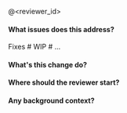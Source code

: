 @<reviewer_id>

#### What issues does this address?
Fixes #<issueid>
WIP #<issueid>
...

#### What's this change do?

#### Where should the reviewer start?

#### Any background context?

